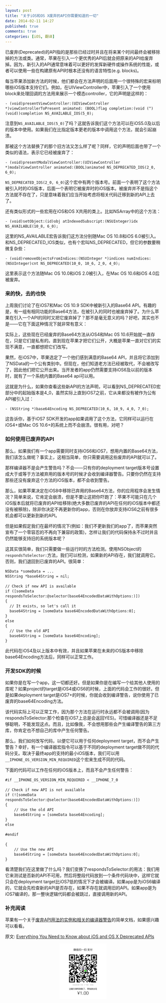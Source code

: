 ```yaml
---
layout: post
title: "关于iOS和OS X废弃的API你需要知道的一切"
date: 2014-02-11 14:27
published: true
comments: true
categories: [iOS, 翻译]
---
```


已废弃(Deprecated)的API指的是那些已经过时并且在将来某个时间最终会被移除掉的方法或类。通常，苹果在引入一个更优秀的API后就会把原来的API给废弃掉。因为，新引入的API通常意味着可以更好的发挥新硬件或操作系统的性能，或者可以使用一些在构建原有API时根本还没有的语言特性(e.g. blocks)。

每当苹果添加新方法的时候，他们都会在方法声明的后面用一个很特殊的宏来标明哪些iOS版本支持它们。例如，在UIViewController中，苹果引入了一个使用block来处理回调的方法用来展示一个模态controller，它的声明是这样的：

```objc
- (void)presentViewController:(UIViewController *)viewControllerToPresent animated: (BOOL)flag completion:(void (^)(void))completion NS_AVAILABLE_IOS(5_0);
```

注意到`NS_AVAILABLE_IOS(5_0)`了吗？这就告诉我们这个方法可以在iOS5.0及以后的版本中使用。如果我们在比指定版本更老的版本中调用这个方法，就会引起崩溃。

<!--more-->

那被这个方法替换了的那个旧方法又怎么样了呢？同样，它的声明后面也带了一个类似的语法，表示它已经被废弃了：

```objc
- (void)presentModalViewController:(UIViewController *)modalViewController animated:(BOOL)animated NS_DEPRECATED_IOS(2_0, 6_0);
```

`NS_DEPRECATED_IOS(2_0, 6_0)`这个宏中有两个版本号。前面一个表明了这个方法被引入时的iOS版本，后面一个表明它被废弃时的iOS版本。被废弃并不是指这个方法就不存在了，只是意味着我们应当开始考虑将相关代码迁移到新的API上去了。

还有类似形式的一些宏用在iOS和OS X共用的类上。比如NSArray中的这个方法：

```objc
- (void)setObject:(id)obj atIndexedSubscript:(NSUInteger)idx NS_AVAILABLE(10_8, 6_0);
```

这里的NS_AVAILABLE宏告诉我们这方法分别随Mac OS 10.8和iOS 6.0被引入。和NS_DEPRECATED_IOS类似，也有个宏叫NS_DEPRECATED，但它的参数要稍微复杂些：

```objc
- (void)removeObjectsFromIndices:(NSUInteger *)indices numIndices:(NSUInteger)cnt NS_DEPRECATED(10_0, 10_6, 2_0, 4_0);
```

这里表示这个方法随Mac OS 10.0和iOS 2.0被引入，在Mac OS 10.6和iOS 4.0后被废弃。

### 来的快，去的也快 

上周我们讨论了在iOS7和Mac OS 10.9 SDK中被新引入的Base64 API。有趣的是，有一组有相同功能的Base64方法，在被引入的同时也被废弃掉了。为什么苹果在引入一个API的同时又把它废弃掉了？那不是毫无意义的吗？好吧，其实也不是——它在下面这种情况下就非常有意义：

实际上，这些现在已经废弃的Base64方法从iOS4和Mac 0S 10.6开始就一直存在，只是它们是私有的。直到现在苹果才把它们公开，大概是苹果一直对它们的实现不满意，一直都想把它们改写。

果然，在iOS7中，苹果选定了一个他们感到满意的Base64 API，并且将它添加到了NSData的一个公有类别中。但现在，他们知道老方法已经被取代，不会被改写了，因此他们把它公开出来。当开发者的app仍然需要支持iOS6及以前的版本时，就有了一个系统内置的Base64 api可以用。

这就是为什么，如果你查看这些新API的方法声明，可以看到NS_DEPRECATED宏部分中的起始版本是4_0，虽然实际上直到iOS7之前，它从来都没有被作为公有API被引入过：

```objc
- (NSString *)base64Encoding NS_DEPRECATED(10_6, 10_9, 4_0, 7_0);
```

这告诉你，基于iOS7 SDK开发的app如果调用了这个方法，它同样可以运行在iOS4+或Mac OS 10.6+的系统上而不会崩溃。很有用，对吧？

### 如何使用已废弃的API

那么，如果我们有一个app需要同时支持iOS6和iOS7，想用内置的Base64方法，我们该怎么做呢？事实上，这相当简单，你只需要调用这些废弃的API就可以了。

那样编译器不是会产生警告吗？不会——只有你的deployment target版本号设置成大于或等于方法被弃用的版本号的时候才会收到编译器警告。只要你仍然在支持那些还没有废弃这个方法的iOS版本，都不会收到警告。

那么，如果苹果决定在iOS8中移除已弃用的Base64方法，你的应用程序会发生情况？简单来说，它肯定会崩溃，但是不要让这把你吓跑了：苹果不可能只在几个iOS版本后就将已废弃的API给移除(绝大多数已废弃的API在任何的iOS版本中都还没有被移除)，除非你决定不再更新你的app，否则在你放弃支持iOS6之前有很多机会都可以更新到新的API。

但是如果假定我们在最坏的情况下(例如：我们不更新我们的app了，而苹果突然宣布了一个零容忍的不再向下兼容的政策)，怎样让我们的代码保持永不过时并且仍然能够支持旧的系统版本呢？

这其实很简单，我们只需要做一些运行时的方法检测。使用NSObject的`respondsToSelector:`方法，我们可以检测，如果新的API存在，我们就调用它。否则，我们退回到已废弃的API。很简单：

```objc
NSData *someData = ...
NSString *base64String = nil;
 
// Check if new API is available
if ([someData respondsToSelector:@selector(base64EncodedDataWithOptions:)])
{
  // It exists, so let's call it
  base64String = [someData base64EncodedDataWithOptions:0];
}
else
{
  // Use the old API
  base64String = [someData base64Encoding];
}
```

此代码在iOS4及以上版本中有效，并且如果苹果在未来的iOS版本中移除base64Encoding方法后，同样可以正常工作。

### 开发SDK的时候

如果你是在写一个app，这一切都还好。但是如果你是在编写一个给其他人使用的库呢？如果project的target是iOS4或iOS6的时候，上面的代码会工作的很好。但是如果deployment target是iOS7+的时候，你就会收到编译警告，说你使用了已废弃的base64Encoding方法。

该代码实际上可以正常工作，因为那个方法在运行时永远都不会被调用(因为respondsToSelector:那个检查在iOS7上总是会返回YES)。可惜编译器还是不足够聪明，不能发现这点。而且，比如像我，不会想用那些会产生编译警告的第三方库，你肯定也不想自己的库中产生任何警告。 

那么，我们如何改写代码，以便它可以用于任何deployment target，而不会产生警告？幸好，有一个编译器宏指令可以基于不同的deployment target做不同的代码分支。取决于最终app的支持的最小iOS版本，我们可以用`__IPHONE_OS_VERSION_MIN_REQUIRED`这个宏来生成不同的代码。

下面的代码可以工作在任何的iOS版本上，而且不会产生任何警告：

```objc
#if __IPHONE_OS_VERSION_MIN_REQUIRED < __IPHONE_7_0
 
// Check if new API is not available
if (![someData respondsToSelector:@selector(base64EncodedDataWithOptions:)])
{
	// Use the old API
	base64String = [someData base64Encoding];
}
else
 
#endif
 
{
	// Use the new API
	base64String = [someData base64EncodedDataWithOptions:0];
}
```

看清楚我们在这里做了什么吗？我们变换了respondsToSelector:的用法：我们用它来测试是否新的API不可用，然后将整段代码放到一个条件代码块中，这样它就只会在deployment target比iOS7低的情况下才会被编译。如果app是为iOS6编译的，它就会先检查新的API是否存在，如果不存在就调用旧的API。如果app是为iOS7编译的，那一整块逻辑代码都会被跳过，直接调用新的API。

### 补充阅读

苹果有一个关于[废弃API用法的实例和相关的编译器警告](https://developer.apple.com/library/mac/documentation/DeveloperTools/Conceptual/cross_development/Using/using.html#//apple_ref/doc/uid/20002000-SW5)的简单文档，如果感兴趣可以看看。

原文: [Everything You Need to Know about iOS and OS X Deprecated APIs](http://iosdevelopertips.com/best-practices/eveything-you-need-to-know-about-ios-and-os-x-deprecated-apis.html)

<p style="text-align:center"><img src="/images/posts/thx_money.png" width="30%" height="30%" /></p>